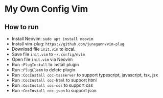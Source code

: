 # My Own Config Vim

## How to run

-   Install Neovim: `sudo apt install neovim`
-   Install vim-plug: `https://github.com/junegunn/vim-plug`
-   Download file `init.vim` to local.
-   Save file `init.vim` to `~/.config/nvim`
-   Open file `init.vim` via Neovim
-   Run `:PlugInstall` to install plugin
-   Run `:PlugClean` to delete plugin
-	Run `:CocInstall coc-tssserver` to support typescript, javascript, tsx, jsx
-	Run `:CocInstall coc-html` to support html
-	Run `:CocInstall coc-css` to support css
-	Run `:CocInstall coc-json` to support json

